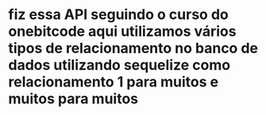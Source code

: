 # fiz essa API seguindo o curso do onebitcode aqui utilizamos vários tipos de relacionamento no banco de dados utilizando sequelize como relacionamento 1 para muitos e muitos para muitos
